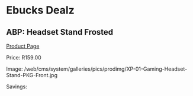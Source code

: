 
# Ebucks Dealz
## ABP: Headset Stand Frosted
[Product Page](https://www.ebucks.com/web/shop/productSelected.do?prodId=1049713435&catId=1193873409)

Price: R159.00

Image: /web/cms/system/galleries/pics/prodimg/XP-01-Gaming-Headset-Stand-PKG-Front.jpg

Savings: 


	